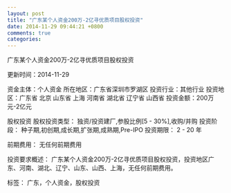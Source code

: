 ```yaml
---
layout: post
title: "广东某个人资金200万-2亿寻优质项目股权投资"
date: 2014-11-29 09:44:21 +0800
comments: true
categories: 
---
```

广东某个人资金200万-2亿寻优质项目股权投资



更新时间：2014-11-29

资金主体：个人资金
所在地区：广东省深圳市罗湖区
投资行业：其他行业
投资地区：广东省 北京 山东省 上海 河南省 湖北省 辽宁省 山西省
投资金额：200万元-2亿元

股权投资
股权投资类型：
                            独资/投资建厂,参股比例[5 - 30%],收购/并购 
                                                                                投资阶段：
                            种子期,初创期,成长期,扩张期,成熟期,Pre-IPO 
                                                                                                                                        投资期限：
                            2 - 20 年

前期费用：
无任何前期费用

投资要求概述：
广东某个人资金200万-2亿寻优质项目股权投资，投资地区广东、河南、湖北、辽宁、山东、山西、上海，无任何前期费用。

标签：
广东，个人资金，股权投资

